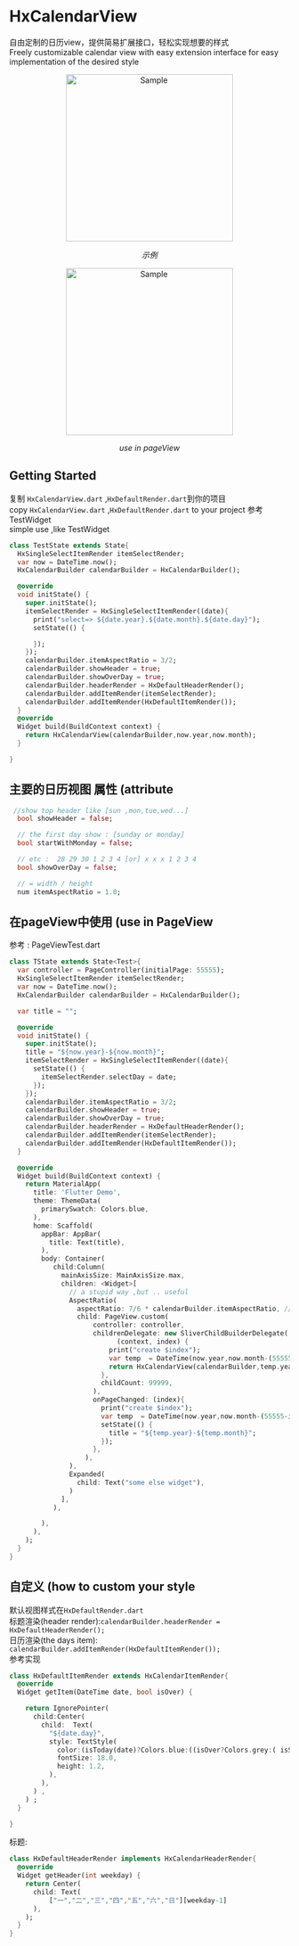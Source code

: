# HxCalendarView

自由定制的日历view，提供简易扩展接口，轻松实现想要的样式    
Freely customizable calendar view with easy extension interface for easy implementation of the desired style  

<p align="center">
	<img src="https://github.com/huage2580/HxCalendarView/blob/master/img/device-2019-08-07-113125.png" alt="Sample"  width="300" >
	<p align="center">
		<em>示例</em>
	</p>
</p>
<p align="center">
	<img src="https://github.com/huage2580/HxCalendarView/blob/master/img/gif_0807.gif" alt="Sample"  width="300" >
	<p align="center">
		<em>use in pageView</em>
	</p>
</p>

## Getting Started
复制 `HxCalendarView.dart` ,`HxDefaultRender.dart`到你的项目  
copy `HxCalendarView.dart` ,`HxDefaultRender.dart` to your project
参考 TestWidget  
simple use ,like TestWidget 
```dart
class TestState extends State{
  HxSingleSelectItemRender itemSelectRender;
  var now = DateTime.now();
  HxCalendarBuilder calendarBuilder = HxCalendarBuilder();

  @override
  void initState() {
    super.initState();
    itemSelectRender = HxSingleSelectItemRender((date){
      print("select=> ${date.year}.${date.month}.${date.day}");
      setState(() {

      });
    });
    calendarBuilder.itemAspectRatio = 3/2;
    calendarBuilder.showHeader = true;
    calendarBuilder.showOverDay = true;
    calendarBuilder.headerRender = HxDefaultHeaderRender();
    calendarBuilder.addItemRender(itemSelectRender);
    calendarBuilder.addItemRender(HxDefaultItemRender());
  }
  @override
  Widget build(BuildContext context) {
    return HxCalendarView(calendarBuilder,now.year,now.month);
  }

}
```

## 主要的日历视图 属性  (attribute
```dart
 //show top header like [sun ,mon,tue,wed...]
  bool showHeader = false;

  // the first day show : [sunday or monday]
  bool startWithMonday = false;

  // etc :  28 29 30 1 2 3 4 [or] x x x 1 2 3 4
  bool showOverDay = false;

  // = width / height
  num itemAspectRatio = 1.0;
```
## 在pageView中使用  (use in PageView
参考 : PageViewTest.dart
```dart
class TState extends State<Test>{
  var controller = PageController(initialPage: 55555);
  HxSingleSelectItemRender itemSelectRender;
  var now = DateTime.now();
  HxCalendarBuilder calendarBuilder = HxCalendarBuilder();

  var title = "";

  @override
  void initState() {
    super.initState();
    title = "${now.year}-${now.month}";
    itemSelectRender = HxSingleSelectItemRender((date){
      setState(() {
        itemSelectRender.selectDay = date;
      });
    });
    calendarBuilder.itemAspectRatio = 3/2;
    calendarBuilder.showHeader = true;
    calendarBuilder.showOverDay = true;
    calendarBuilder.headerRender = HxDefaultHeaderRender();
    calendarBuilder.addItemRender(itemSelectRender);
    calendarBuilder.addItemRender(HxDefaultItemRender());
  }

  @override
  Widget build(BuildContext context) {
    return MaterialApp(
      title: 'Flutter Demo',
      theme: ThemeData(
        primarySwatch: Colors.blue,
      ),
      home: Scaffold(
        appBar: AppBar(
          title: Text(title),
        ),
        body: Container(
           child:Column(
             mainAxisSize: MainAxisSize.max,
             children: <Widget>[
               // a stupid way ,but .. useful
               AspectRatio(
                 aspectRatio: 7/6 * calendarBuilder.itemAspectRatio, //row 6 & Column 7
                 child: PageView.custom(
                     controller: controller,
                     childrenDelegate: new SliverChildBuilderDelegate(
                           (context, index) {
                         print("create $index");
                         var temp  = DateTime(now.year,now.month-(55555-index));
                         return HxCalendarView(calendarBuilder,temp.year,temp.month);
                       },
                       childCount: 99999,
                     ),
                     onPageChanged: (index){
                       print("create $index");
                       var temp  = DateTime(now.year,now.month-(55555-index));
                       setState(() {
                         title = "${temp.year}-${temp.month}";
                       });
                     },
                   ),
               ),
               Expanded(
                 child: Text("some else widget"),
               )
             ],
           ),

        ),
      ),
    );
  }
}
```
## 自定义  (how to custom your style
默认视图样式在`HxDefaultRender.dart`  
标题渲染(header render):`calendarBuilder.headerRender = HxDefaultHeaderRender();`  
日历渲染(the days item): `calendarBuilder.addItemRender(HxDefaultItemRender());`  
参考实现  
```dart
class HxDefaultItemRender extends HxCalendarItemRender{
  @override
  Widget getItem(DateTime date, bool isOver) {

    return IgnorePointer(
      child:Center(
        child:  Text(
          "${date.day}",
          style: TextStyle(
            color:(isToday(date)?Colors.blue:((isOver?Colors.grey:( isSundayOrSaturday(date)?Colors.redAccent:Colors.black)))),
            fontSize: 18.0,
            height: 1.2,
          ),
        ),
      ) ,
    ) ;
  }

}
```
标题:  
```dart
class HxDefaultHeaderRender implements HxCalendarHeaderRender{
  @override
  Widget getHeader(int weekday) {
    return Center(
      child: Text(
          ["一","二","三","四","五","六","日"][weekday-1]
      ),
    );
  }
}
```

